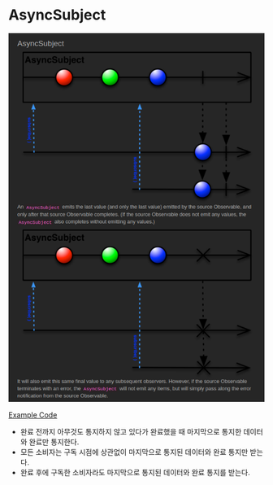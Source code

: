 
# AsyncSubject

![async subject](img/subject/async_subject.png)

[Example Code](../src/main/java/me/zeroest/rxjava/subject/Async.java)

- 완료 전까지 아무것도 통지하지 않고 있다가 완료했을 때 마지막으로 통지한 데이터와 완료만 통지한다.
- 모든 소비자는 구독 시점에 상관없이 마지막으로 통지된 데이터와 완료 통지만 받는다.
- 완료 후에 구독한 소비자라도 마지막으로 통지된 데이터와 완료 통지를 받는다.
